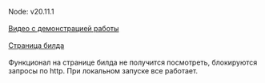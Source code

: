 Node: v20.11.1
</br>
</br>
[Видео с демонстрацией работы](https://www.youtube.com/watch?v=nCM8vBwiCxw&ab_channel=ВладиславОботуров4)
</br>
</br>
[Страница билда](https://justbro.github.io/seven-winds-build/)
</br>
</br>
Функционал на странице билда не получится посмотреть, блокируются запросы по http.
При локальном запуске все работает.
